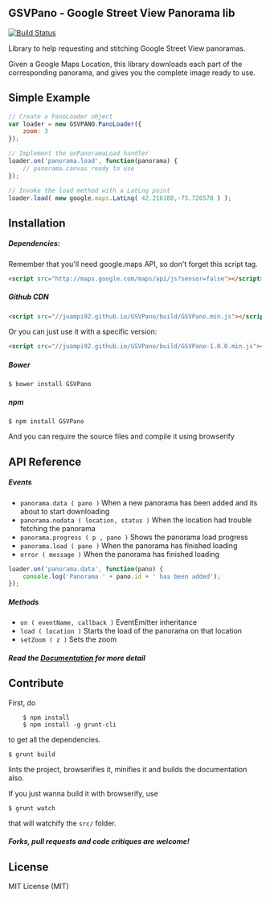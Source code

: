 ## GSVPano - Google Street View Panorama lib
[![Build Status](https://travis-ci.org/juampi92/GSVPano.svg?branch=master)](https://travis-ci.org/juampi92/GSVPano)

Library to help requesting and stitching Google Street View panoramas.

Given a Google Maps Location, this library downloads each part of the corresponding panorama, and gives you the complete image ready to use.

## Simple Example

```js
// Create a PanoLoader object
var loader = new GSVPANO.PanoLoader({
	zoom: 3
});

// Implement the onPanoramaLoad handler
loader.on('panorama.load', function(panorama) {
	// panorama.canvas ready to use
});

// Invoke the load method with a LatLng point
loader.load( new google.maps.LatLng( 42.216188,-75.726578 ) );
```

## Installation

##### Dependencies:

Remember that you'll need google.maps API, so don't forget this script tag.

```html
<script src="http://maps.google.com/maps/api/js?sensor=false"></script>
````

##### Github CDN

```html
<script src="//juampi92.github.io/GSVPano/build/GSVPano.min.js"></script>
````

Or you can just use it with a specific version:

```html
<script src="//juampi92.github.io/GSVPano/build/GSVPano-1.0.0.min.js"></script>
````

##### Bower

    $ bower install GSVPano

##### npm

    $ npm install GSVPano

And you can require the source files and compile it using browserify

## API Reference

##### Events

 * `panorama.data ( pano )` When a new panorama has been added and its about to start downloading
 * `panorama.nodata ( location, status )` When the location had trouble fetching the panorama
 * `panorama.progress ( p , pano )` Shows the panorama load progress
 * `panorama.load ( pano )` When the panorama has finished loading
 * `error ( message )` When the panorama has finished loading

```js
loader.on('panorama.data', function(pano) { 
	console.log('Panorama ' + pano.id + ' has been added');
});
```

##### Methods
 * `on ( eventName, callback )` EventEmitter inheritance
 * `load ( location )` Starts the load of the panorama on that location
 * `setZoom ( z )` Sets the zoom

##### Read the [Documentation](https://juampi92.github.io/GSVPano/docs/) for more detail

## Contribute

First, do

		$ npm install
		$ npm install -g grunt-cli

to get all the dependencies.

    $ grunt build

lints the project, browserifies it, minifies it and builds the documentation also.

If you just wanna build it with browserify, use

    $ grunt watch

that will watchify the `src/` folder.


##### Forks, pull requests and code critiques are welcome!

## License

MIT License (MIT)